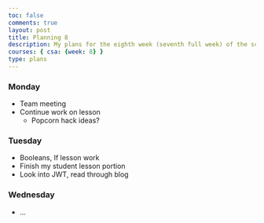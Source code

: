 ```yaml
---
toc: false
comments: true
layout: post
title: Planning 8
description: My plans for the eighth week (seventh full week) of the school year.
courses: { csa: {week: 8} }
type: plans
---
```


### Monday

- Team meeting
- Continue work on lesson
    - Popcorn hack ideas?

### Tuesday

- Booleans, If lesson work
- Finish my student lesson portion
- Look into JWT, read through blog

### Wednesday

- ...